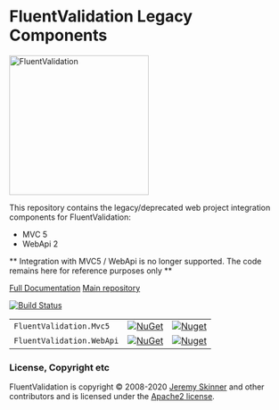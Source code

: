 # FluentValidation Legacy Components

<img src="https://raw.githubusercontent.com/FluentValidation/FluentValidation/gh-pages/assets/images/logo/fluent-validation-logo.png" alt="FluentValidation" width="250px" />

This repository contains the legacy/deprecated web project integration components for FluentValidation:
- MVC 5
- WebApi 2

** Integration with MVC5 / WebApi is no longer supported. The code remains here for reference purposes only **

[Full Documentation](https://fluentvalidation.net)
[Main repository](https://github.com/JeremySkinner/FluentValidation)

[![Build Status](https://dev.azure.com/jeremy0621/FluentValidation/_apis/build/status/FluentValidation.FluentValidation-LegacyWeb?branchName=master)](https://dev.azure.com/jeremy0621/FluentValidation/_build/latest?definitionId=6&branchName=master)

|         |       |       |
| ------- | ----- | ----- |
| `FluentValidation.Mvc5` | [![NuGet](https://img.shields.io/nuget/v/FluentValidation.Mvc5.svg)](https://nuget.org/packages/FluentValidation.Mvc5) | [![Nuget](https://img.shields.io/nuget/dt/FluentValidation.Mvc5.svg)](https://nuget.org/packages/FluentValidation.Mvc5)
| `FluentValidation.WebApi` | [![NuGet](https://img.shields.io/nuget/v/FluentValidation.WebApi.svg)](https://nuget.org/packages/FluentValidation.WebApi) | [![Nuget](https://img.shields.io/nuget/dt/FluentValidation.WebApi.svg)](https://nuget.org/packages/FluentValidation.WebApi)


### License, Copyright etc

FluentValidation is copyright &copy; 2008-2020 [Jeremy Skinner](https://jeremyskinner.co.uk) and other contributors and is licensed under the [Apache2 license](https://github.com/JeremySkinner/FluentValidation/blob/master/License.txt). 
